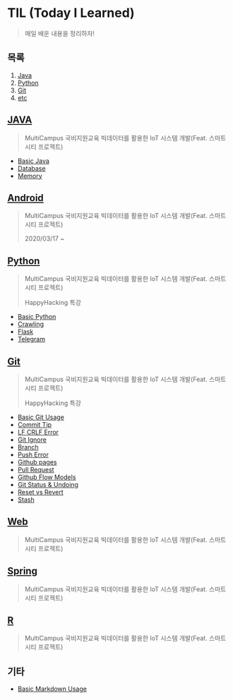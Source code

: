 # TIL (Today I Learned)

> 매일 배운 내용을 정리하자!

## 목록

1. [Java](#java)
2. [Python](#python)
3. [Git](#git)
4. [etc](#기타)

## [JAVA](./Java)

> MultiCampus 국비지원교육 빅데이터를 활용한 IoT 시스템 개발(Feat. 스마트시티 프로젝트)

* [Basic Java](./Java/Basic_Java)
* [Database](./Java/DataBase)
* [Memory](./Java/Memory.md)

## [Android](Android)

> MultiCampus 국비지원교육 빅데이터를 활용한 IoT 시스템 개발(Feat. 스마트시티 프로젝트)
>
> 2020/03/17 ~

## [Python](./Python)

> MultiCampus 국비지원교육 빅데이터를 활용한 IoT 시스템 개발(Feat. 스마트시티 프로젝트)
>
> HappyHacking 특강

* [Basic Python](./Python/Python_Chatbot/Basic)
* [Crawling](./Python/Python_Chatbot/Crawling)
* [Flask](./Python/Python_Chatbot/Flask_examples)
* [Telegram](./Python/Python_Chatbot/Telegram)

## [Git](./Git)

> MultiCampus 국비지원교육 빅데이터를 활용한 IoT 시스템 개발(Feat. 스마트시티 프로젝트)
>
> HappyHacking 특강

* [Basic Git Usage](./Git/Git.md)
* [Commit Tip](./Git/Commit_Tip.md)
* [LF CRLF Error](./Git/LF_CRLF_Error.md)
* [Git Ignore](./Git/gitignore.md)
* [Branch](./Git/Branch.md)
* [Push Error](./Git/Push_Error.md)
* [Github pages](./Git/Github_Pages.md)
* [Pull Request](./Git/Pull_Request.md)
* [Github Flow Models](./Git/Github_Flow_Models.md)
* [Git Status & Undoing](./Git/Git_Status_and_Undoing.md)
* [Reset vs Revert](./Git/Reset_vs_Revert.md)
* [Stash](./Git/Stash.md)

## [Web](./Web)

> MultiCampus 국비지원교육 빅데이터를 활용한 IoT 시스템 개발(Feat. 스마트시티 프로젝트)

## [Spring](./Spring)

> MultiCampus 국비지원교육 빅데이터를 활용한 IoT 시스템 개발(Feat. 스마트시티 프로젝트)

## [R](R)

> MultiCampus 국비지원교육 빅데이터를 활용한 IoT 시스템 개발(Feat. 스마트시티 프로젝트)

## 기타

* [Basic Markdown Usage](./Markdown/markdown.md)